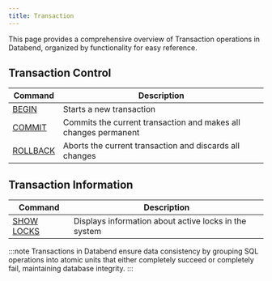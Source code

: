 ```yaml
---
title: Transaction
---
```


This page provides a comprehensive overview of Transaction operations in Databend, organized by functionality for easy reference.

## Transaction Control

| Command | Description |
|---------|-------------|
| [BEGIN](begin.md) | Starts a new transaction |
| [COMMIT](commit.md) | Commits the current transaction and makes all changes permanent |
| [ROLLBACK](rollback.md) | Aborts the current transaction and discards all changes |

## Transaction Information

| Command | Description |
|---------|-------------|
| [SHOW LOCKS](show-locks.md) | Displays information about active locks in the system |

:::note
Transactions in Databend ensure data consistency by grouping SQL operations into atomic units that either completely succeed or completely fail, maintaining database integrity.
:::